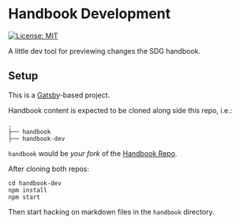 # Handbook Development

[![License: MIT](https://img.shields.io/badge/License-MIT-yellow.svg)](https://opensource.org/licenses/MIT)

A little dev tool for previewing changes the SDG handbook.

## Setup

This is a [Gatsby](https://www.gatsbyjs.org/)-based project.

Handbook content is expected to be cloned along side this repo, i.e.:

```
.
├── handbook
├── handbook-dev
```

`handbook` would be _your fork_ of the [Handbook Repo](https://github.com/suncoast-devs/handbook).

After cloning both repos:

```
cd handbook-dev
npm install
npm start
```

Then start hacking on markdown files in the `handbook` directory.
